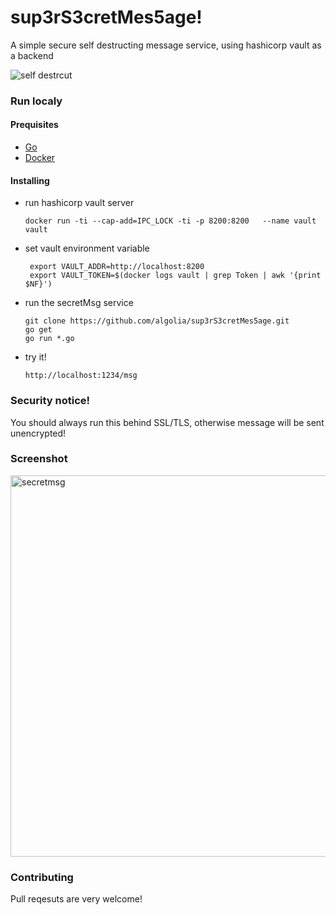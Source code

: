 # sup3rS3cretMes5age!

A simple secure self destructing message service, using hashicorp vault as a backend

![self destrcut](https://media.giphy.com/media/LBlyAAFJ71eMw/giphy.gif)

### Run localy 

#### Prequisites

* [Go](https://golang.org/doc/install)
* [Docker](https://docs.docker.com/engine/installation/)

#### Installing

* run hashicorp vault server 

    ` docker run -ti --cap-add=IPC_LOCK -ti -p 8200:8200   --name vault vault `

* set vault environment variable 

   ```shell 
    export VAULT_ADDR=http://localhost:8200
    export VAULT_TOKEN=$(docker logs vault | grep Token | awk '{print $NF}')
   ```

* run the secretMsg service
  ```shell
  git clone https://github.com/algolia/sup3rS3cretMes5age.git
  go get
  go run *.go
	```

* try it!

   `http://localhost:1234/msg`
	
	
### Security notice!
 You should always run this behind SSL/TLS, otherwise message will be sent unencrypted!


### Screenshot

<img width="610" alt="secretmsg" src="https://user-images.githubusercontent.com/357094/29357449-e9268adc-8277-11e7-8fef-b1eabfe62444.png">

### Contributing

Pull reqesuts are very welcome!


